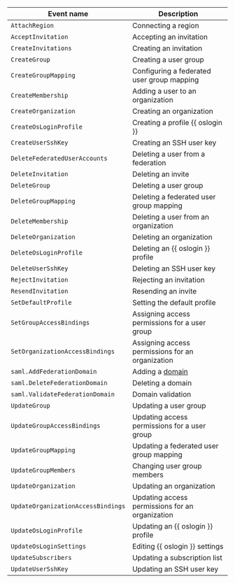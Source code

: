 Event name | Description
--- | ---
`AttachRegion` | Connecting a region
`AcceptInvitation` | Accepting an invitation
`CreateInvitations` | Creating an invitation
`CreateGroup` | Creating a user group
`CreateGroupMapping` | Configuring a federated user group mapping
`CreateMembership` | Adding a user to an organization
`CreateOrganization` | Creating an organization
`CreateOsLoginProfile` | Creating a profile {{ oslogin }}
`CreateUserSshKey` | Creating an SSH user key
`DeleteFederatedUserAccounts` | Deleting a user from a federation
`DeleteInvitation` | Deleting an invite
`DeleteGroup` | Deleting a user group
`DeleteGroupMapping` | Deleting a federated user group mapping
`DeleteMembership` | Deleting a user from an organization
`DeleteOrganization` | Deleting an organization
`DeleteOsLoginProfile` | Deleting an {{ oslogin }} profile
`DeleteUserSshKey` | Deleting an SSH user key
`RejectInvitation` | Rejecting an invitation
`ResendInvitation` | Resending an invite
`SetDefaultProfile` | Setting the default profile
`SetGroupAccessBindings` | Assigning access permissions for a user group
`SetOrganizationAccessBindings` | Assigning access permissions for an organization
`saml.AddFederationDomain` | Adding a [domain](../../../organization/concepts/domains.md)
`saml.DeleteFederationDomain` | Deleting a domain
`saml.ValidateFederationDomain` | Domain validation
`UpdateGroup` | Updating a user group
`UpdateGroupAccessBindings` | Updating access permissions for a user group
`UpdateGroupMapping` | Updating a federated user group mapping
`UpdateGroupMembers` | Changing user group members
`UpdateOrganization` | Updating an organization
`UpdateOrganizationAccessBindings` | Updating access permissions for an organization
`UpdateOsLoginProfile` | Updating an {{ oslogin }} profile
`UpdateOsLoginSettings` | Editing {{ oslogin }} settings
`UpdateSubscribers` | Updating a subscription list
`UpdateUserSshKey` | Updating an SSH user key